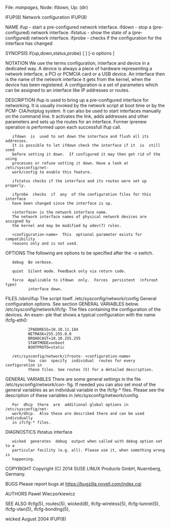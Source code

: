 File: *manpages*,  Node: ifdown,  Up: (dir)

IFUP(8)                      Network configuration                     IFUP(8)



NAME
       ifup - start a pre-configured network interface.
       ifdown - stop a (pre-configured) network interface.
       ifstatus - show the state of a (pre-configured) network interface.
       ifprobe - checks if the configuration for the interface has changed


SYNOPSIS
       if{up,down,status,probe}   [  <configuration-name>  ]  <interface>  [-o
       options ]


NOTATION
       We use the terms configuration, interface and  device  in  a  dedicated
       way.  A  device  is  always  a piece of hardware representing a network
       interface, a PCI or PCMCIA card or a USB device. An interface  then  is
       the  name  of  the  network interface it gets from the kernel, when the
       device has been registered. A configuration  is  a  set  of  parameters
       which can be assigned to an interface like IP addresses or routes.


DESCRIPTION
       ifup  is used to bring up a pre-configured interface for networking. It
       is usually invoked by the network script at boot time or  by  the  PCM-
       CIA/hotplug  system.   It can also be used to start interfaces manually
       on the command line.  It activates the link, adds addresses  and  other
       parameters and sets up the routes for an interface.
       Former iprenew operation is performed upon each successfull ifup call.

       ifdown  is  used to set down the interface and flush all its addresses.
       It is possible to let ifdown check the interface if it  is  still  used
       before setting it down.  If configured it may then get rid of the using
       processes or refuse setting it down. Have a look at /etc/sysconfig/net-
       work/config to enable this feature.

       ifstatus checks if the interface and its routes were set up properly.

       ifprobe  checks  if  any  of the configuration files for this interface
       have been changed since the interface is up.

       <interface> is the network interface name.
       The network interface names of physical network devices are assigned by
       the kernel and may be modified by udev(7) rules.

       <configuration-name>  This  optional parameter exists for compatibility
       reasons only and is not used.


OPTIONS
       The following are options to be specified after the -o switch.

       debug  Be verbose.

       quiet  Silent mode. Feedback only via return code.

       force  Applicable to ifdown  only.  Forces  persistent  (nfsroot  type)
              interface down.


FILES
       /sbin/ifup
              The script itself.
       /etc/sysconfig/network/config
              General  configuration  options.  See  section GENERAL VARIABLES
              below.
       /etc/sysconfig/network/ifcfg- <configuration-name>
              The files containing the configuration of the devices.  An exam-
              ple that shows a typical configuration with the name ifcfg-eth0:

              IPADDRESS=10.10.11.184
              NETMASK=255.255.0.0
              BROADCAST=10.10.255.255
              STARTMODE=onboot
              BOOTPROTO=static

       /etc/sysconfig/network/ifroute- <configuration-name>
              You  can  specify  individual  routes for every configuration in
              these files. See routes (5) for a detailed description.


GENERAL VARIABLES
       There are some general settings in the file /etc/sysconfig/network/con-
       fig.   If  needed  you can also set most of the general variables as an
       individual variable in the ifcfg-* files.  Please see  the  description
       of these variables in /etc/sysconfig/network/config.

       For  dhcp  there  are  additional global options in /etc/sysconfig/net-
       work/dhcp.  Also these are described there and can be used individually
       in ifcfg-* files.


DIAGNOSTICS
       ifstatus interface

       wicked  generates  debug  output when called with debug option set to a
       particular facility (e.g. all). Please use it, when something wrong  is
       happening.


COPYRIGHT
       Copyright (C) 2014 SUSE LINUX Products GmbH, Nuernberg, Germany.

BUGS
       Please report bugs at <https://bugzilla.novell.com/index.cgi>

AUTHORS
       Pawel Wieczorkiewicz

SEE ALSO
       ifcfg(5),  routes(5),  wicked(8),  ifcfg-wireless(5),  ifcfg-tunnel(5),
       ifcfg-vlan(5), ifcfg-bonding(5),



wicked                            August 2004                          IFUP(8)
